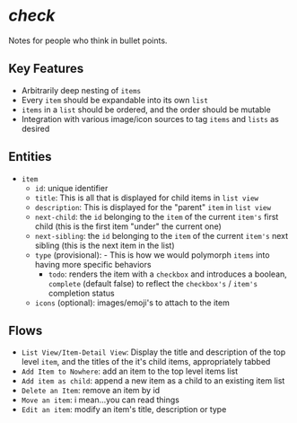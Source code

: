 # ***check***

Notes for people who think in bullet points.

## Key Features

- Arbitrarily deep nesting of `items`
- Every `item` should be expandable into its own `list`
- `items` in a `list` should be ordered, and the order should be mutable
- Integration with various image/icon sources to tag `items` and `lists` as desired

## Entities

- `item`
    - `id`: unique identifier
    - `title`: This is all that is displayed for child items in `list view`
    - `description`: This is displayed for the "parent" `item` in `list view`
    - `next-child`: the `id` belonging to the `item` of the current `item's` first child (this is the first item "under" the current one)
    - `next-sibling`: the `id` belonging to the `item` of the current `item's` next sibling (this is the next item in the list) 
    - `type` (provisional): - This is how we would polymorph `items` into having more specific behaviors
        - `todo`: renders the item with a ``checkbox`` and introduces a boolean, `complete` (default false) to reflect the `checkbox's` / `item's` completion status
    - `icons` (optional): images/emoji's to attach to the item

## Flows

- `List View/Item-Detail View`: Display the title and description of the top level `item`, and the titles of the it's child items, appropriately tabbed
- `Add Item to Nowhere`: add an item to the top level items list
- `Add item as child`: append a new item as a child to an existing item list
- `Delete an Item`: remove an item by id
- `Move an item`: i mean...you can read things
- `Edit an item`: modify an item's title, description or type